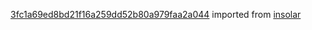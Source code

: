 [3fc1a69ed8bd21f16a259dd52b80a979faa2a044](https://github.com/insolar/insolar/commit/3fc1a69ed8bd21f16a259dd52b80a979faa2a044) imported from [insolar](https://github.com/insolar/insolar)
